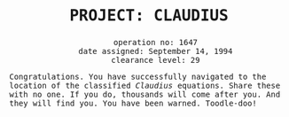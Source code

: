 
<html>
  <head>
    <title>Project: Claudius</title>
    <meta charset="utf8">
    <style>
      #info {
        text-align: center;
        font-family: monospace;
      }
      h1 {
        line-height: 1.5;
        size: 100px;
      }
      p {
        font-family: monospace;
        /*background-color: black;*/
      }
      ul {
        list-style-type: none;
      }
      .spank {
        font-style: italic;
      }
    </style>
  </head>
  <body>
    <div id="info">
      <h1>PROJECT: CLAUDIUS</h1>
      <ul>
        <li>operation no: 1647</li>
        <li>date assigned: September 14, 1994</li>
        <li>clearance level: 29</li>
      </ul>
    </div>
    
   <div id="entry1">
     <p>Congratulations. You have successfully navigated to the location of the classified <span class="spank">Claudius</span> equations. Share these with no one. If you do, thousands will come after you. And they will find you. You have been warned. Toodle-doo!</p>
   </div>
   
   <div id="images">
    <img src="
  </body>
</html>
